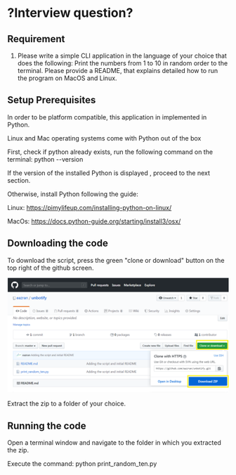 # ?Interview question?

## Requirement
1. Please write a simple CLI application in the language of your choice that does the following:
Print the numbers from 1 to 10 in random order to the terminal.
Please provide a README, that explains detailed how to run the program on MacOS and Linux.

## Setup Prerequisites

In order to be platform compatible, this application in implemented in Python.

Linux and Mac operating systems come with Python out of the box

First, check if python already exists, run the following command on the terminal:
python --version

If the version of the installed Python is displayed , proceed to the next section.

Otherwise, install Python following the guide: 

Linux:
https://pimylifeup.com/installing-python-on-linux/

MacOs:
https://docs.python-guide.org/starting/install3/osx/


## Downloading the code

To download the script, press the green "clone or download" button on the top right of the github screen.

![Download Button](https://github.com/eazran/unbotify/blob/master/download_from_github.png?raw=true)

Extract the zip to a folder of your choice.

## Running the code

Open a terminal window and navigate to the folder in which you extracted the zip.

Execute the command:
python print_random_ten.py